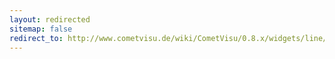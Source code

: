 ```yaml
---
layout: redirected
sitemap: false
redirect_to: http://www.cometvisu.de/wiki/CometVisu/0.8.x/widgets/line/de
---
```


